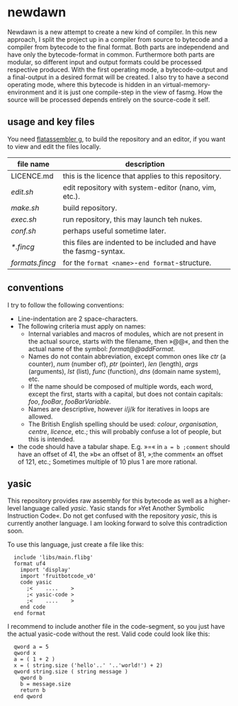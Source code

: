 newdawn
=======
Newdawn is a new attempt to create a new kind of compiler.
In this new approach, I split the project up in a compiler from source to bytecode and a compiler from bytecode to the final format.
Both parts are independend and have only the bytecode-format in common.
Furthermore both parts are modular, so different input and output formats could be processed respective produced.
With the first operating mode, a bytecode-output and a final-output in a desired format will be created.
I also try to have a second operating mode, where this bytecode is hidden in an virtual-memory-environment and it is just one compile-step in the view of fasmg.
How the source will be processed depends entirely on the source-code it self.

usage and key files
-------------------
You need [flatassembler g](http://flatassembler.net/download.php "click here to download flatassembler G"),
to build the repository and an editor, if you want to view and edit the files locally.

| file name       | description                                                       |
| ---             | ---                                                               |
| LICENCE.md      | this is the licence that applies to this repository.              |
| *edit.sh*       | edit repository with system-editor (nano, vim, etc.).             |
| *make.sh*       | build repository.                                                 |
| *exec.sh*       | run repository, this may launch teh nukes.                        |
| *conf.sh*       | perhaps useful sometime later.                                    |
| *\*.fincg*      | this files are indented to be included and have the fasmg-syntax. |
| *formats.fincg* | for the `format <name>`-`end format`-structure.                   |

conventions
-----------
I try to follow the following conventions:
* Line-indentation are 2 space-characters.
* The following criteria must apply on names:
    * Internal variables and macros of modules, which are not present in the actual source, starts with the filename, then »@@«, and then the actual name of the symbol: *format@@addFormat*.
    * Names do not contain abbreviation, except common ones like
      *ctr* (a counter), *num* (number of), *ptr* (pointer), *len* (length), *args* (arguments), *lst* (list), *func* (function), *dns* (domain name system), etc.
    * If the name should be composed of multiple words, each word, except the first, starts with a capital, but does not contain capitals: *foo*, *fooBar*, *fooBarVariable*.
    * Names are descriptive, however *i*/*j*/*k* for iteratives in loops are allowed.
    * The British English spelling should be used: *colour*, *organisation*, *centre*, *licence*, etc.; this will probably confuse a lot of people, but this is intended.
* the code should have a tabular shape. E.g. »=« in `a = b ;comment` should have an offset of 41, the »b« an offset of 81, »;the comment« an offset of 121, etc.;
  Sometimes multiple of 10 plus 1 are more rational.
  
yasic
-----
This repository provides raw assembly for this bytecode as well as a higher-level language called *yasic*.
Yasic stands for »Yet Another Symbolic Instruction Code«.
Do not get confused with the repository *yasic*, this is currently another language.
I am looking forward to solve this contradiction soon.

To use this language, just create a file like this:
```
  include 'libs/main.flibg'
  format uf4
    import 'display'
    import 'fruitbotcode_v0'
    code yasic
      ;<    ....    >
      ;< yasic-code >
      ;<    ....    >
    end code
  end format
```
I recommend to include another file in the code-segment, so you just have the actual yasic-code without the rest.
Valid code could look like this:
```
  qword a = 5
  qword x
  a = ( 1 + 2 )
  x = ( string.size ('hello'..' '..'world!') + 2)
  qword string.size ( string message )
    qword b
    b = message.size
    return b
  end qword
```